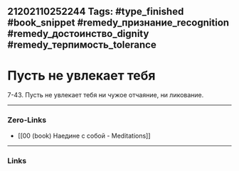 21202110252244
Tags: #type_finished #book_snippet #remedy_признание_recognition #remedy_достоинство_dignity #remedy_терпимость_tolerance
---
# Пусть не увлекает тебя

 7-43. Пусть не увлекает тебя ни чужое отчаяние, ни ликование. 

---
### Zero-Links
- [[00 (book) Наедине с собой - Meditations]]
---
### Links
